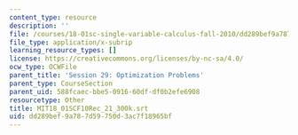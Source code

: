 ```yaml
---
content_type: resource
description: ''
file: /courses/18-01sc-single-variable-calculus-fall-2010/dd289bef9a787d59750d3ac7f18965bf_MIT18_01SCF10Rec_21_300k.srt
file_type: application/x-subrip
learning_resource_types: []
license: https://creativecommons.org/licenses/by-nc-sa/4.0/
ocw_type: OCWFile
parent_title: 'Session 29: Optimization Problems'
parent_type: CourseSection
parent_uid: 588fcaec-bbe5-0916-60df-df0b2efe6908
resourcetype: Other
title: MIT18_01SCF10Rec_21_300k.srt
uid: dd289bef-9a78-7d59-750d-3ac7f18965bf
---
```

